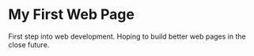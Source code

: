 # My First Web Page
First step into web development.
Hoping to build better web pages in the close future.

